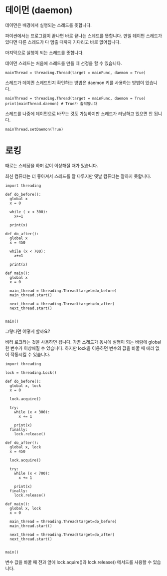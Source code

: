 # 데이먼 (daemon)
데이먼은 배경에서 실행되는 스레드를 뜻합니다.

파이썬에서는 프로그램이 끝나면 바로 끝나는 스레드를 뜻합니다. 만일 데이먼 스레드가 있다면 다른 스레드가 다 멈출 때까지 기다리고 바로 없어집니다.

마지막으로 실행이 되는 스레드를 뜻합니다.

데이먼 스레드는 처음에 스레드를 만들 떼 선정을 할 수 있습니다.

```
mainThread = threading.Thread(target = mainFunc, daemon = True)
```

스레드가 데이먼 스레드인지 확인하는 방법은 daemon 키를 사용하는 방법이 있습니다.

```
mainThread = threading.Thread(target = mainFunc, daemon = True)
print(mainThread.daemon) # True가 출력됩니다
```

스레드를 나중에 데이먼으로 바꾸는 것도 가능하지만 스레드가 러닝하고 있으면 안 됩니다.

```
mainThread.setDaemon(True)
```

# 로킹
때로는 스레딩을 하며 값이 이상해질 때가 있습니다.

최신 컴퓨터는 더 좋아져서 스레드를 잘 다루지만 옛날 컴퓨터는 잘하지 못합니다.

```
import threading

def do_before():
  global x
  x = 0

  while ( x < 300):
    x+=1

  print(x)

def do_after():
  global x
  x = 450

  while (x < 700):
    x+=1

  print(x)

def main():
  global x
  x = 0

  main_thread = threading.Thread(target=do_before)
  main_thread.start()

  next_thread = threading.Thread(target=do_after)
  next_thread.start()


main()
```

그렇다면 어떻게 할까요?

비러 로크라는 것을 사용하면 됩니다. 가끔 스레드가 동시에 실행이 되는 바람에 global 한 변수가 이상해질 수 있습니다. 하지만 lock을 이용하면 변수의 값을 바꿀 때 에러 없이 작동시킬 수 있습니다.

```
import threading

lock = threading.Lock()

def do_before():
  global x, lock
  x = 0

  lock.acquire()

  try:
    while (x < 300):
      x += 1

    print(x)
  finally:
    lock.release()

def do_after():
  global x, lock
  x = 450

  lock.acquire()

  try:
    while (x < 700):
      x += 1

    print(x)
  finally:
    lock.release()

def main():
  global x, lock
  x = 0

  main_thread = threading.Thread(target=do_before)
  main_thread.start()

  next_thread = threading.Thread(target=do_after)
  next_thread.start()


main()
```

변수 값을 바꿀 때 전과 앞에 lock.aquire()과 lock.release() 메서드를 사용할 수 있습니다.
